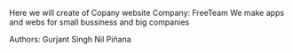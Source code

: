 Here we will create of Copany website
Company:    FreeTeam
We make apps and webs for small bussiness and big companies

Authors:    Gurjant Singh
            Nil Piñana
